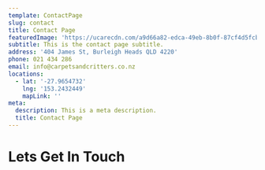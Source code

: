 ```yaml
---
template: ContactPage
slug: contact
title: Contact Page
featuredImage: 'https://ucarecdn.com/a9d66a82-edca-49eb-8b0f-87cf4d5fcb01/'
subtitle: This is the contact page subtitle.
address: '404 James St, Burleigh Heads QLD 4220'
phone: 021 434 286
email: info@carpetsandcritters.co.nz
locations:
  - lat: '-27.9654732'
    lng: '153.2432449'
    mapLink: ''
meta:
  description: This is a meta description.
  title: Contact Page
---
```

# Lets Get In Touch
